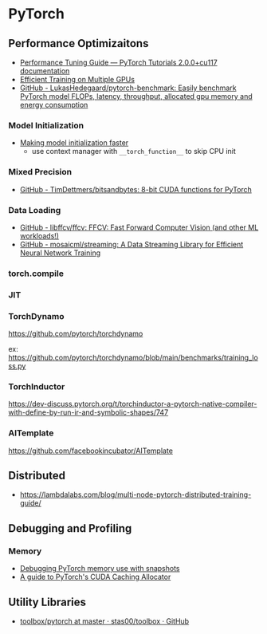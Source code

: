 # PyTorch





## Performance Optimizaitons

- [Performance Tuning Guide — PyTorch Tutorials 2.0.0+cu117 documentation](https://pytorch.org/tutorials/recipes/recipes/tuning_guide.html#use-onednn-graph-with-torchscript-for-inference)
- [Efficient Training on Multiple GPUs](https://huggingface.co/docs/transformers/perf_train_gpu_many)
- [GitHub - LukasHedegaard/pytorch-benchmark: Easily benchmark PyTorch model FLOPs, latency, throughput, allocated gpu memory and energy consumption](https://github.com/LukasHedegaard/pytorch-benchmark)

### Model Initialization
- [Making model initialization faster](http://lernapparat.de/faster-model-init)
	- use context manager with `__torch_function__` to skip CPU init

### Mixed Precision

- [GitHub - TimDettmers/bitsandbytes: 8-bit CUDA functions for PyTorch](https://github.com/TimDettmers/bitsandbytes/)



### Data Loading

- [GitHub - libffcv/ffcv: FFCV: Fast Forward Computer Vision (and other ML workloads!)](https://github.com/libffcv/ffcv)
- [GitHub - mosaicml/streaming: A Data Streaming Library for Efficient Neural Network Training](https://github.com/mosaicml/streaming)

### torch.compile

### JIT


### TorchDynamo

https://github.com/pytorch/torchdynamo

ex: https://github.com/pytorch/torchdynamo/blob/main/benchmarks/training_loss.py

### TorchInductor

https://dev-discuss.pytorch.org/t/torchinductor-a-pytorch-native-compiler-with-define-by-run-ir-and-symbolic-shapes/747


### AITemplate

https://github.com/facebookincubator/AITemplate

## Distributed

- https://lambdalabs.com/blog/multi-node-pytorch-distributed-training-guide/


## Debugging and Profiling

### Memory

- [Debugging PyTorch memory use with snapshots](https://zdevito.github.io/2022/08/16/memory-snapshots.html)
- [A guide to PyTorch's CUDA Caching Allocator](https://zdevito.github.io/2022/08/04/cuda-caching-allocator.html)





## Utility Libraries

- [toolbox/pytorch at master · stas00/toolbox · GitHub](https://github.com/stas00/toolbox/tree/master/pytorch)